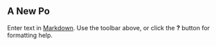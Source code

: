 ## A New Po

Enter text in [Markdown](http://daringfireball.net/projects/markdown/). Use the toolbar above, or click the **?** button for formatting help.
